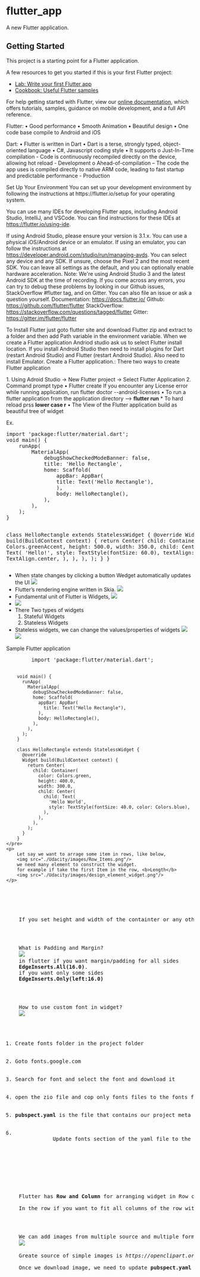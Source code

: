 # flutter_app

A new Flutter application.

## Getting Started

This project is a starting point for a Flutter application.

A few resources to get you started if this is your first Flutter project:

- [Lab: Write your first Flutter app](https://flutter.dev/docs/get-started/codelab)
- [Cookbook: Useful Flutter samples](https://flutter.dev/docs/cookbook)

For help getting started with Flutter, view our
[online documentation](https://flutter.dev/docs), which offers tutorials,
samples, guidance on mobile development, and a full API reference.

<p>
Flutter:
•	Good performance
•	Smooth Animation
•	Beautiful design
•	One code base compile to Android and iOS

Dart:
• Flutter is written in Dart
• Dart is a terse, strongly typed, object-oriented language
• C#, Javascript coding style
• It supports
o Just-In-Time compilation - Code is continuously recompiled directly on the device, allowing hot reload - Development
o Ahead-of-compilation – The code the app uses is compiled directly to native ARM code, leading to fast startup and predictable performance - Production

<p>
Set Up Your Environment
You can set up your development environment by following the instructions at https://flutter.io/setup for your operating system.

You can use many IDEs for developing Flutter apps, including Android Studio, IntelliJ, and VSCode. You can find instructions for these IDEs at https://flutter.io/using-ide.

If using Android Studio, please ensure your version is 3.1.x.
You can use a physical iOS/Android device or an emulator. If using an emulator, you can follow the instructions at https://developer.android.com/studio/run/managing-avds. You can select any device and any SDK. If unsure, choose the Pixel 2 and the most recent SDK. You can leave all settings as the default, and you can optionally enable hardware acceleration.
Note: We're using Android Studio 3 and the latest Android SDK at the time of recording.
If you come across any errors, you can try to debug these problems by looking in our Github issues, StackOverflow #flutter tag, and on Gitter. You can also file an issue or ask a question yourself.
Documentation: https://docs.flutter.io/
Github: https://github.com/flutter/flutter
StackOverflow: https://stackoverflow.com/questions/tagged/flutter
Gitter: https://gitter.im/flutter/flutter

To Install Flutter just goto flutter site and download Flutter zip and extract to a folder and then add Path variable in the environment variable. When we create a Flutter application Andriod studio ask us to select Flutter install location.
If you install Android Studio then need to install plugins for Dart (restart Android Studio) and Flutter (restart Android Studio). Also need to install Emulator.
Create a Flutter application.:
There two ways to create Flutter application

</p>
<p>
1. Using Adroid Studio -> New Flutter project -> Select Flutter Application
2. Command prompt type
   • Flutter create <Application Name>
   If you encounter any License error while running application, run
   flutter doctor --android-licenses
   • To run a flutter application from the application directory  --> <b>flutter run</b>
   * To hard reload prss <b>lower case r</b>
• The View of the Flutter application build as beautiful tree of widget

</p>
Ex.
<pre>
import 'package:flutter/material.dart';
void main() {
	runApp(
		MaterialApp(
			debugShowCheckedModeBanner: false,
			title: 'Hello Rectangle',
			home: Scaffold(
				appBar: AppBar(
				title: Text('Hello Rectangle'),
				),
				body: HelloRectangle(),
			),
		),
	);
}

class HelloRectangle extends StatelessWidget {
@override
	Widget build(BuildContext context) {
		return Center(
			child: Container(
				color: Colors.greenAccent,
				height: 500.0,
				width: 350.0,
				child: Center(
					child: Text(
						'Hello!',
						style: TextStyle(fontSize: 60.0),
						textAlign: TextAlign.center,
					),
				),
			),
		);
	}
}
</pre>
<ul>
	<li>
		When state changes by clicking a button Wedget automatically updates the UI
		<img src="./Udacity/images/widget_lifecycle.png"/>
	</li>
	<li>
		Flutter’s rendering engine written in Skia.
		<img src="./Udacity/images/inside.png"/>
	</li>
	<li>
		Fundamental unit of Flutter is Widgets,
		<img src="./Udacity/images/widget.png"/>
	</li>
	<li>
		<img src="./Udacity/images/controls.png"/>
	</li>
	<li>
		There Two types of widgets
		<ol>
			<li>Stateful Widgets</li>
			<li>Stateless Widgets</li>
		</ol>
	</li>
	<li>
		Stateless widgets, we can change the values/properties of widgets
		<img src="./Udacity/images/statelesswidget.png"/>
		<img src="./Udacity/images/container_declaration.png"/>
	</li>
</ul>
	Sample Flutter application
	<pre>
		import 'package:flutter/material.dart';

		void main() {
		  runApp(
			MaterialApp(
			  debugShowCheckedModeBanner: false,
			  home: Scaffold(
				appBar: AppBar(
				  title: Text("Hello Rectangle"),
				),
				body: HelloRectangle(),
			  ),
			),
		  );
		}

		class HelloRectangle extends StatelessWidget {
		  @override
		  Widget build(BuildContext context) {
			return Center(
			  child: Container(
				color: Colors.green,
				height: 400.0,
				width: 300.0,
				child: Center(
				  child: Text(
					'Hello World',
					style: TextStyle(fontSize: 40.0, color: Colors.blue),
				  ),
				),
			  ),
			);
		  }
		}
	</pre>
	<p>
		Let say we want to arrage some item in rows, like below,
		<img src="./Udacity/images/Row_Items.png"/>
		we need many element to construct the widget.
		for example if take the first Item in the row, <b>Length</b>
		<img src="./Udacity/images/design_element_widget.png"/>
	</p>
</p>
<p>
	If you set height and width of the containter or any other widget it will be ignore because the parent height and width passess to child object that means here MetirialApp which is full screen, passes to Containrer widget, so height and width will be ignore. Here we need to set wrap the containter into a Center widget wll works. Becase Center widget has relax from parent property inheritance.
</p>
<p>
	What is Padding and Margin?
	<img src="./Udacity/images/padding_and_margin.png" />
	in flutter if you want margin/padding for all sides
	<b>EdgeInserts.All(16.0)</b>.
	if you want only some sides
	<b>EdgeInserts.Only(left:16.0)</b>
</p>
<p>
	How to use custom font in widget?
	<img src="./Udacity/images/use_custom_font.png" />
	<ol>
		<li>Create fonts folder in the project folder</li>
		<li>Goto fonts.google.com</li>
		<li>Search for font and select the font and download it</li>
		<li>open the zio file and cop only fonts files to the fonts folder of our project</li>
		<li><b>pubspect.yaml</b> is the file that contains our project meta data and dependencies.</li>
		<li>
			Update fonts section of the yaml file to the downloaded fonts
		</li>
	</ol>
</p>
<p>
	Flutter has <b>Row and Column</b> for arranging widget in Row column nature.<br>
	In the row if you want to fit all columns of the row within the mobile screen we can use <b>Expanded</b> widget.
</p>
<p>
	We can add images from multiple source and multiple format
	<img src="./Udacity/images/Imaes_in_Flutter.png" /><br>
	Greate source of simple images is <i>https://openclipart.org/</i>. It is free even for comercial use.<br>
	Once we download image, we need to update <b>pubspect.yaml</b> file for images.
</p>
